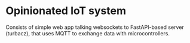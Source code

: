 # Opinionated IoT system


Consists of simple web app talking websockets to FastAPI-based server (turbacz),
that uses MQTT to exchange data with microcontrollers.